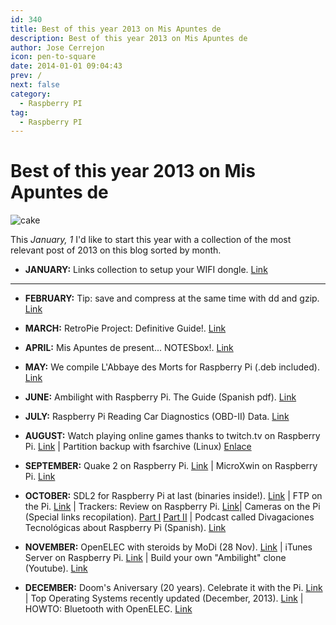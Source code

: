 ```yaml
---
id: 340
title: Best of this year 2013 on Mis Apuntes de
description: Best of this year 2013 on Mis Apuntes de
author: Jose Cerrejon
icon: pen-to-square
date: 2014-01-01 09:04:43
prev: /
next: false
category:
  - Raspberry PI
tag:
  - Raspberry PI
---
```


# Best of this year 2013 on Mis Apuntes de

![cake](/images/03_RaspberryPi.jpg)

This *January, 1* I'd like to start this year with a collection of the most relevant post of 2013 on this blog sorted by month.

* **JANUARY:** Links collection to setup your WIFI dongle. [Link](/post.php?id=69)

- - -
* **FEBRUARY:** Tip: save and compress at the same time with dd and gzip. [Link](/post.php?id=79)

* **MARCH:** RetroPie Project: Definitive Guide!. [Link](/post.php?id=109)

* **APRIL:** Mis Apuntes de present... NOTESbox!. [Link](/post.php?id=125)

* **MAY:** We compile L'Abbaye des Morts for Raspberry Pi (.deb included). [Link](/post.php?id=162)

* **JUNE:** Ambilight with Raspberry Pi. The Guide (Spanish pdf). [Link](/post.php?id=183)

* **JULY:** Raspberry Pi Reading Car Diagnostics (OBD-II) Data. [Link](/post.php?id=207)

* **AUGUST:** Watch playing online games thanks to twitch.tv on Raspberry Pi. [Link](/post.php?id=232) | Partition backup with fsarchive (Linux) [Enlace](/post.php?id=253)

* **SEPTEMBER:** Quake 2 on Raspberry Pi. [Link](/post.php?id=259) | MicroXwin on Raspberry Pi. [Link](/post.php?id=256)

* **OCTOBER:** SDL2 for Raspberry Pi at last (binaries inside!). [Link](/post.php?id=283) | FTP on the Pi. [Link](/post.php?id=286) | Trackers: Review on Raspberry Pi. [Link](/post.php?id=287)| Cameras on the Pi (Special links recopilation). [Part I](/post.php?id=290) [Part II](/post.php?id=299) | Podcast called Divagaciones Tecnol&oacute;gicas about Raspberry Pi (Spanish). [Link](/post.php?id=300)

* **NOVEMBER:** OpenELEC with steroids by MoDi (28 Nov). [Link](/post.php?id=312) | iTunes Server on Raspberry Pi. [Link](/post.php?id=314) | Build your own "Ambilight" clone (Youtube). [Link](/post.php?id=323)

* **DECEMBER:** Doom's Aniversary (20 years). Celebrate it with the Pi. [Link](/post.php?id=327) | Top Operating Systems recently updated (December, 2013). [Link](/post.php?id=332) | HOWTO: Bluetooth with OpenELEC. [Link](/post.php?id=333)